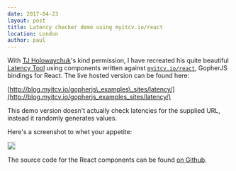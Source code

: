 ```yaml
---
date: 2017-04-23
layout: post
title: Latency checker demo using myitcv.io/react
location: London
author: paul
---
```


With [TJ Holowaychuk](https://twitter.com/tjholowaychuk)'s kind permission, I have recreated his quite beautiful
[Latency Tool](https://latency.apex.sh/) using components written against [`myitcv.io/react`](https://myitcv.io/react),
GopherJS bindings for React. The live hosted version can be found here:

[http://blog.myitcv.io/gopherjs\_examples\_sites/latency/](http://blog.myitcv.io/gopherjs_examples_sites/latency/)

This demo version doesn't actually check latencies for the supplied URL, instead it randomly generates values.

Here's a screenshot to whet your appetite:

<img src="{{ site.url }}/images/2017-04-23-latency.png" style="border: solid 1px lightgray;"/>

The source code for the React components can be found [on
Github](https://github.com/myitcv/react/blob/master/examples/sites/latency/latency.go).
